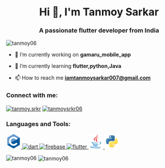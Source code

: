 <h1 align="center">Hi 👋, I'm Tanmoy Sarkar</h1>
<h3 align="center">A passionate flutter developer from India</h3>

<p align="left"> <img src="https://komarev.com/ghpvc/?username=tanmoy06&label=Profile%20views&color=0e75b6&style=flat" alt="tanmoy06" /> </p>

- 🔭 I’m currently working on **gamaru_mobile_app**

- 🌱 I’m currently learning **flutter,python,Java**

- 📫 How to reach me **iamtanmoysarkar007@gmail.com**

<h3 align="left">Connect with me:</h3>
<p align="left">
<a href="https://instagram.com/tanmoy.srkr" target="blank"><img align="center" src="https://raw.githubusercontent.com/rahuldkjain/github-profile-readme-generator/master/src/images/icons/Social/instagram.svg" alt="tanmoy.srkr" height="30" width="40" /></a>
<a href="https://www.codechef.com/users/tanmoysrkr06" target="blank"><img align="center" src="https://cdn.jsdelivr.net/npm/simple-icons@3.1.0/icons/codechef.svg" alt="tanmoysrkr06" height="30" width="40" /></a>
</p>

<h3 align="left">Languages and Tools:</h3>
<p align="left"> <a href="https://www.cprogramming.com/" target="_blank" rel="noreferrer"> <img src="https://raw.githubusercontent.com/devicons/devicon/master/icons/c/c-original.svg" alt="c" width="40" height="40"/> </a> <a href="https://dart.dev" target="_blank" rel="noreferrer"> <img src="https://www.vectorlogo.zone/logos/dartlang/dartlang-icon.svg" alt="dart" width="40" height="40"/> </a> <a href="https://firebase.google.com/" target="_blank" rel="noreferrer"> <img src="https://www.vectorlogo.zone/logos/firebase/firebase-icon.svg" alt="firebase" width="40" height="40"/> </a> <a href="https://flutter.dev" target="_blank" rel="noreferrer"> <img src="https://www.vectorlogo.zone/logos/flutterio/flutterio-icon.svg" alt="flutter" width="40" height="40"/> </a> <a href="https://www.java.com" target="_blank" rel="noreferrer"> <img src="https://raw.githubusercontent.com/devicons/devicon/master/icons/java/java-original.svg" alt="java" width="40" height="40"/> </a> <a href="https://www.python.org" target="_blank" rel="noreferrer"> <img src="https://raw.githubusercontent.com/devicons/devicon/master/icons/python/python-original.svg" alt="python" width="40" height="40"/> </a> </p>

<p><img align="left" src="https://github-readme-stats.vercel.app/api/top-langs?username=tanmoy06&show_icons=true&locale=en&layout=compact" alt="tanmoy06" /></p>

<p>&nbsp;<img align="center" src="https://github-readme-stats.vercel.app/api?username=tanmoy06&show_icons=true&locale=en" alt="tanmoy06" /></p>
